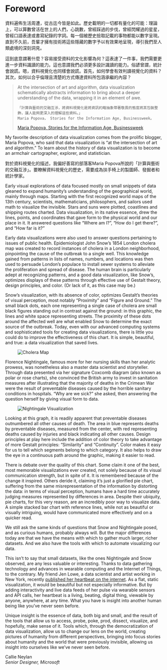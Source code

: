 <!--
Sections hidden for Gitbook publishing
  <section data-type="foreword">-->
<h1>Foreword</h1>
  <p>資料遍佈生活周遭，從古迄今皆是如此。歷史載明的一切都有量化的可能：理論上，可以算數曾活在世上的人們，心跳數，曾經踩過的步伐，曾經閃耀過的星星，曾經口語表達或書寫紀錄的字詞。每一個被歷史撿取記載的事物都能以數字呈現。直到不久前，吾輩才擁有技術將這些隱藏的數字予以有效果地呈現，導引我們至人類處境的深刻洞見。</p>

  <p>這到底意謂著什麼？容易接受資料的文化影響為何？這表達了一件事，我們需要更進一步資料識讀的能力。這也意謂我們必須更多設計識讀的能力。俗諺曾謂，統計會說謊。嗯，資料視覺化也同樣會說謊。首先，如何學會有效判讀視覺化的資料？其次，如何以合乎倫理且清楚的方式傳達資料所包涵承繼的內容？</p>
  
  <blockquote>
    At the intersection of art and algorithm, data visualization schematically abstracts information to bring about a deeper understanding of the data, wrapping it in an element of awe.
    
    「計算與藝術的交融互涉，將資料視覺化是將資訊約略抽象帶著敬畏的態度將其包裝整飾，讓人能夠更深入的理解這些資料。」
    Maria Popova， Stories for the Information Age, Businessweek。
<p data-type="attribution"><a href="http://www.businessweek.com/innovate/content/aug2009/id20090811_137179.htm" target="_blank">Maria Popova, Stories for the Information Age, Businessweek</a></p>
  </blockquote>

  <p>My favorite description of data visualization comes from the prolific blogger, Maria Popova, who said that data visualization is &ldquo;at the intersection of art and algorithm.&rdquo; To learn about the history of data visualization is to become an armchair cartographer, explorer, and statistician.
  
  對於資料視覺化的描述，我偏好善寫的部落客Maria Popova所說的「計算與藝術的交融互涉」。要瞭解資料視覺化的歷史，需要成為扶手椅上的製圖師、發掘者和統計學家。</p> 
  
  <p>Early visual explorations of data focused mostly on small snippets of data gleaned to expand humanity&rsquo;s understanding of the geographical world, mainly through maps. Starting with the first recognized world maps of the 13th century, scientists, mathematicians, philosophers, and sailors used math to visualize the invisible. Stars and suns were plotted, coastlines and shipping routes charted. Data visualization, in its native essence, drew the lines, points, and coordinates that gave form to the physical world and our place in it. It answered questions like &ldquo;Where am I?&rdquo;, &ldquo;How do I get there?&rdquo;, and &ldquo;How far is it?&rdquo;</p>

  <p>Early data visualizations were also used to answer questions pertaining to issues of public health. Epidemiologist John Snow&rsquo;s 1854 London cholera map was created to record instances of cholera in a London neighborhood, pinpointing the cause of the outbreak to a single well. This knowledge gained from patterns in lists of names, numbers, and locations was then used to persuade London&rsquo;s populace to install sewer systems to alleviate the proliferation and spread of disease. The human brain is particularly adept at recognizing patterns, and a good data visualization, like Snow&rsquo;s, optimizes displays of these patterns through effective use of Gestalt theory, design principles, and color. (Or lack of it, as this case may be.)</p>

  <p>Snow&rsquo;s visualization, with its absence of color, optimizes Gestalt&rsquo;s theories of visual perception, most notably &ldquo;Proximity&rdquo; and &ldquo;Figure and Ground.&rdquo; The small black dots, each one representing a single case of cholera are small black figures standing out in contrast against the ground: in this graphic, the lines and white space representing streets. The proximity of these dots around the affected well are what enabled Snow to determine the exact source of the outbreak. Today, even with our advanced computing systems and sophisticated tools for creating data visualizations, there is little you could do to improve the effectiveness of this chart. It is simple, beautiful, and true: a data visualization that saved lives.</p>

  <figure><img src="../images/sections/01/cholera.png" alt="Cholera Map" /></figure>

  <p>Florence Nightingale, famous more for her nursing skills than her analytic prowess, was nonetheless also a master data scientist and storyteller. Through data presented via her signature Coxcomb diagram (also known as polar or rose charts), she convinced the British army to invest in sanitation measures after illustrating that the majority of deaths in the Crimean War were the result of preventable diseases caused by the horrible sanitary conditions in hospitals. &ldquo;Why are we sick?&rdquo; she asked, then answering the question herself by giving visual form to data.</p>

  <figure><img src="../images/sections/01/nightingale.jpg" alt="Nightingale Visualization" /></figure>

  <p>Looking at this graph, it is readily apparent that preventable diseases outnumbered all other causes of death. The area in blue represents deaths by preventable diseases, measured from the center, with red representing deaths caused by injuries and black indicating all other causes. Design principles at play here include the addition of color theory to take advantage of more Gestalt principles: &ldquo;Similarity&rdquo; and &ldquo;Continuity&rdquo;. Color makes it easy for us to tell which segments belong to which category. It also helps to draw the eye in a continuous path around the graphic, making it easier to read.</p>

  <p>There is debate over the quality of this chart. Some claim it one of the best, most memorable visualizations ever created, not solely because of its visual communication strength, but in spite of it. It is remembered because of the change it inspired. Others deride it, claiming it&rsquo;s just a glorified pie chart, suffering from the same misrepresentation of the information by distorting the data: in terms of visual perception, humans have a hard time accurately judging measures represented by differences in area. Despite their ubiquity, pie charts, for this very reason, are an incredibly poor way to visualize data. A simple stacked bar chart with reference lines, while not as beautiful or visually intriguing, would have communicated more effectively and on a quicker read.</p>

  <p>We still ask the same kinds of questions that Snow and Nightingale posed, and as curious humans, probably always will. But the major differences today are that we have the means with which to gather much larger, richer datasets. And we also have the tools with which to automate visualizing our data.</p>

  <p>This isn&rsquo;t to say that small datasets, like the ones Nightingale and Snow observed, are any less valuable or interesting. Thanks to data gathering technology and advances in wearable computing and the Internet of Things, to the contrary. My friend Jen Lowe, a data scientist and artist working in New York, recently <a href="http://datatelling.com/projects/onehumanheartbeat/" target="_blank">published her heartbeat on the internet</a>. As a flat, static visualization, it would be beautiful but not especially informative. But by adding interactivity and live data feeds of her pulse via wearable sensors and API calls, her heartbeat is a living, beating, digital thing, viewable by anyone, anywhere, at any time. What you have is insight into another human being like you&rsquo;ve never seen before.</p>

  <p>Unique insight is the essence of data, both big and small, and the result of the tools that allow us to access, probe, poke, prod, dissect, visualize, and hopefully, make sense of it. Tools which, through the democratization of data visualization, allow us to change our lens on the world, creating pictures of humanity from different perspectives, bringing into focus stories about humanity and the world that were previously invisible, allowing us insight into ourselves like we&rsquo;ve never seen before.</p>

  <p data-type="author">Callie Neylan<br /> 
  <em>Senior Designer, Microsoft</em></p>
<!--</section>-->
